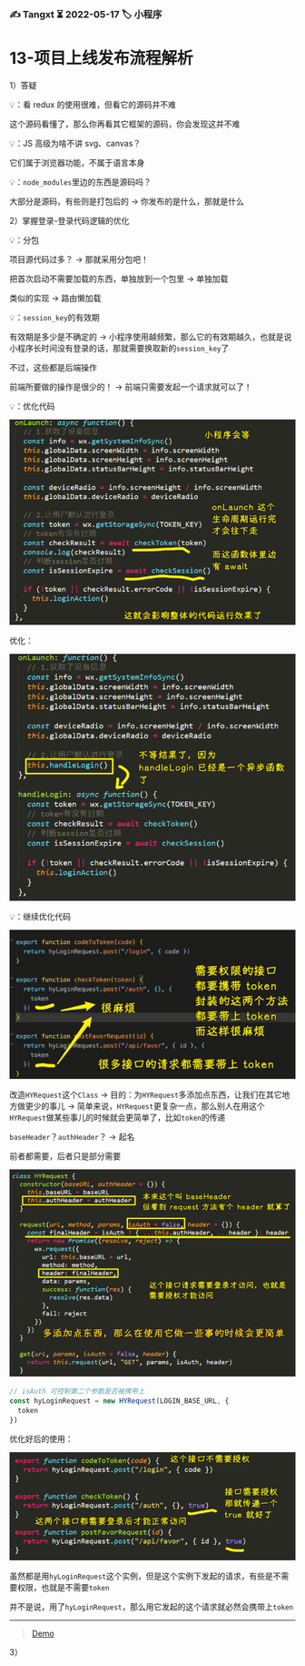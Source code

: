 ### ✍️ Tangxt ⏳ 2022-05-17 🏷️ 小程序

# 13-项⽬上线发布流程解析

1）答疑

💡：看 redux 的使用很难，但看它的源码并不难

这个源码看懂了，那么你再看其它框架的源码，你会发现这并不难

💡：JS 高级为啥不讲 svg、canvas？

它们属于浏览器功能，不属于语言本身

💡：`node_modules`里边的东西是源码吗？

大部分是源码，有些则是打包后的 -> 你发布的是什么，那就是什么

2）掌握登录-登录代码逻辑的优化

💡：分包

项目源代码过多？ -> 那就采用分包吧！

把首次启动不需要加载的东西，单独放到一个包里 -> 单独加载

类似的实现 -> 路由懒加载

💡：`session_key`的有效期

有效期是多少是不确定的 -> 小程序使用越频繁，那么它的有效期越久，也就是说小程序长时间没有登录的话，那就需要换取新的`session_key`了

不过，这些都是后端操作

前端所要做的操作是很少的！ -> 前端只需要发起一个请求就可以了！

💡：优化代码

![代码优化](assets/img/2022-05-18-19-39-04.png)

优化：

![优化](assets/img/2022-05-18-19-40-52.png)

💡：继续优化代码

![代码优化](assets/img/2022-05-18-19-44-47.png)

改造`HYRequest`这个`Class` -> 目的：为`HYRequest`多添加点东西，让我们在其它地方做更少的事儿 -> 简单来说，`HYRequest`更复杂一点，那么别人在用这个`HYRequest`做某些事儿的时候就会更简单了，比如`token`的传递

`baseHeader`？`authHeader`？ -> 起名

前者都需要，后者只是部分需要

![class](assets/img/2022-05-18-20-00-53.png)

``` js
// isAuth 可控制第二个参数是否被携带上
const hyLoginRequest = new HYRequest(LOGIN_BASE_URL, {
  token
})
```

优化好后的使用：

![使用](assets/img/2022-05-18-19-54-53.png)

虽然都是用`hyLoginRequest`这个实例，但是这个实例下发起的请求，有些是不需要权限，也就是不需要`token`

并不是说，用了`hyLoginRequest`，那么用它发起的这个请求就必然会携带上`token`

---

> [Demo](https://github.com/ppambler/QQMusic/commit/b9c56ac)

3）













